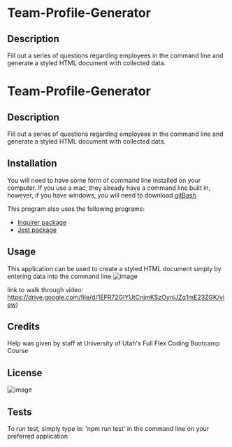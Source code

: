 # Team-Profile-Generator

## Description
Fill out a series of questions regarding employees in the command line and generate a styled HTML document with collected data. 

# Team-Profile-Generator

## Description
Fill out a series of questions regarding employees in the command line and generate a styled HTML document with collected data. 

## Installation 
You will need to have some form of command line installed on your computer. If you use a mac, they already have a command line built in, however, if you have windows, you will need to download [gitBash](https://git-scm.com/)

This program also uses the following programs:
* [Inquirer package](https://www.npmjs.com/package/inquirer)
* [Jest package](https://www.npmjs.com/package/jest)

## Usage
This application can be used to create a styled HTML document simply by entering data into the command line
![image](https://user-images.githubusercontent.com/72768805/105670020-93f33c80-5e9d-11eb-8d3a-088b2f76d82d.png)

link to walk through video: https://drive.google.com/file/d/1EFR72GlYUtCnjmKSzOyniJZq1mE23ZGK/view)


## Credits
Help was given by staff at University of Utah's Full Flex Coding Bootcamp Course

## License
![image](https://img.shields.io/badge/license-MIT-brightgreen)


## Tests
To run test, simply type in: 'npm run test' in the command line on your preferred application



